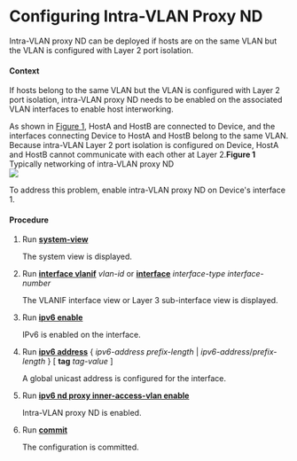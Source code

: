 Configuring Intra-VLAN Proxy ND
===============================

Intra-VLAN proxy ND can be deployed if hosts are on the same VLAN but the VLAN is configured with Layer 2 port isolation.

#### Context

If hosts belong to the same VLAN but the VLAN is configured with Layer 2 port isolation, intra-VLAN proxy ND needs to be enabled on the associated VLAN interfaces to enable host interworking.

As shown in [Figure 1](#EN-US_TASK_0161511716__en-us_concept_0161511699_fig_dc_vrp_nd_feature_002902), HostA and HostB are connected to Device, and the interfaces connecting Device to HostA and HostB belong to the same VLAN. Because intra-VLAN Layer 2 port isolation is configured on Device, HostA and HostB cannot communicate with each other at Layer 2.**Figure 1** Typically networking of intra-VLAN proxy ND  
![](images/fig_dc_vrp_nd_feature_003707.png)  

To address this problem, enable intra-VLAN proxy ND on Device's interface 1.


#### Procedure

1. Run [**system-view**](cmdqueryname=system-view)
   
   
   
   The system view is displayed.
2. Run [**interface vlanif**](cmdqueryname=interface+vlanif) *vlan-id* or [**interface**](cmdqueryname=interface) *interface-type* *interface-number*
   
   
   
   The VLANIF interface view or Layer 3 sub-interface view is displayed.
3. Run [**ipv6 enable**](cmdqueryname=ipv6+enable)
   
   
   
   IPv6 is enabled on the interface.
4. Run [**ipv6 address**](cmdqueryname=ipv6+address) { *ipv6-address* *prefix-length* | *ipv6-address*/*prefix-length* } [ **tag** *tag-value* ]
   
   
   
   A global unicast address is configured for the interface.
5. Run [**ipv6 nd proxy inner-access-vlan enable**](cmdqueryname=ipv6+nd+proxy+inner-access-vlan+enable)
   
   
   
   Intra-VLAN proxy ND is enabled.
6. Run [**commit**](cmdqueryname=commit)
   
   
   
   The configuration is committed.